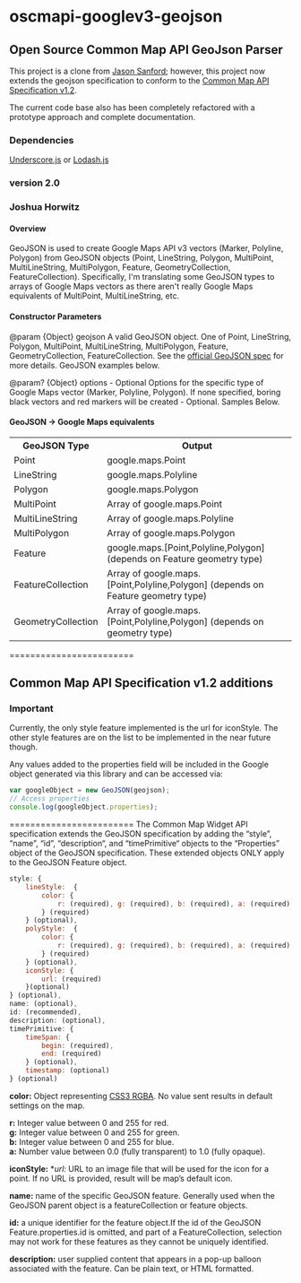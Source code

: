 oscmapi-googlev3-geojson
========================

## Open Source Common Map API GeoJson Parser

This project is a clone from [Jason Sanford](https://github.com/JasonSanford/geojson-google-maps); however, this project now extends the geojson specification to conform to the [Common Map API Specification v1.2](http://www.cmwapi.org/docs/Common_map_widget_API_v1.2.0.docx).

The current code base also has been completely refactored with a prototype approach and complete documentation. 

### Dependencies

[Underscore.js](http://underscorejs.org/) or [Lodash.js](http://lodash.com/)

### version 2.0

### Joshua Horwitz

#### Overview
GeoJSON is used to create Google Maps API v3 vectors (Marker, Polyline, Polygon) from GeoJSON objects (Point, LineString, Polygon, MultiPoint, MultiLineString, MultiPolygon, Feature, GeometryCollection, FeatureCollection). Specifically, I'm translating some GeoJSON types to arrays of Google Maps vectors as there aren't really Google Maps equivalents of MultiPoint, MultiLineString, etc.

#### Constructor Parameters
@param {Object} geojson
A valid GeoJSON object. One of Point, LineString, Polygon, MultiPoint, MultiLineString, MultiPolygon, Feature, GeometryCollection, FeatureCollection. See the [official GeoJSON spec](http://geojson.org) for more details. GeoJSON examples below.
		
@param? {Object} options - Optional
Options for the specific type of Google Maps vector (Marker, Polyline, Polygon). If none specified, boring black vectors and red markers will be created - Optional. Samples Below.

#### GeoJSON -> Google Maps equivalents
<table>
<tr><th>GeoJSON Type</th><th>Output</th></tr>
<tr><td>Point</td><td>google.maps.Point</td></tr>
<tr><td>LineString</td><td>google.maps.Polyline</td></tr>
<tr><td>Polygon</td><td>google.maps.Polygon</td></tr>
<tr><td>MultiPoint</td><td>Array of google.maps.Point</td></tr>
<tr><td>MultiLineString</td><td>Array of google.maps.Polyline</td></tr>
<tr><td>MultiPolygon</td><td>Array of google.maps.Polygon</td></tr>
<tr><td>Feature</td><td>google.maps.[Point,Polyline,Polygon] (depends on Feature geometry type)</td></tr>
<tr><td>FeatureCollection</td><td>Array of google.maps.[Point,Polyline,Polygon] (depends on Feature geometry type)</td></tr>
<tr><td>GeometryCollection</td><td>Array of google.maps.[Point,Polyline,Polygon] (depends on geometry type)</td></tr>
</table>

========================
## Common Map API Specification v1.2 additions

### Important

Currently, the only style feature implemented is the url for iconStyle. The other style features are on the list to be implemented in the near future though. 

Any values added to the properties field will be included in the Google object generated via this library and can be accessed via:
```javascript
var googleObject = new GeoJSON(geojson);
// Access properties
console.log(googleObject.properties);
```

========================
The Common Map Widget API specification extends the GeoJSON specification by adding the “style”, “name”, “id”, “description“, and “timePrimitive“ objects to the “Properties” object of the GeoJSON specification.  These extended objects ONLY apply to the GeoJSON Feature object.
```javascript
style: { 
	lineStyle:  {
		color: {
			r: (required), g: (required), b: (required), a: (required)
		} (required)
	} (optional), 
	polyStyle:  {
		color: {
			r: (required), g: (required), b: (required), a: (required)
		} (required)
	} (optional),
	iconStyle: {
		url: (required)
	}(optional)
} (optional),
name: (optional), 
id: (recommended), 
description: (optional),
timePrimitive: {
	timeSpan: {
		begin: (required),
		end: (required)
	} (optional),
	timestamp: (optional)
} (optional)
```

**color:**   	Object representing [CSS3 RGBA](http://www.w3.org/wiki/CSS3/Color/RGBA).  No value sent results in default settings on the map.

   **r:**	Integer value between 0 and 255 for red.<br>
   **g:**	Integer value between 0 and 255 for green.<br>
   **b:**	Integer value between 0 and 255 for blue.<br>
   **a:**	Number value between 0.0 (fully transparent) to 1.0 (fully opaque).<br>


**iconStyle:**
**url:*	URL to an image file that will be used for the icon for a point. If no URL is provided, result will be map’s default icon.

**name:** name of the specific GeoJSON feature. Generally used when the GeoJSON parent object is a featureCollection or feature objects.

**id:** a unique identifier for the feature object.If the id of the GeoJSON Feature.properties.id is omitted, and part of a FeatureCollection, selection may not work for these features as they cannot be uniquely identified. 

**description:** user supplied content that appears in a pop-up balloon associated with the feature.  Can be plain text, or HTML formatted.

